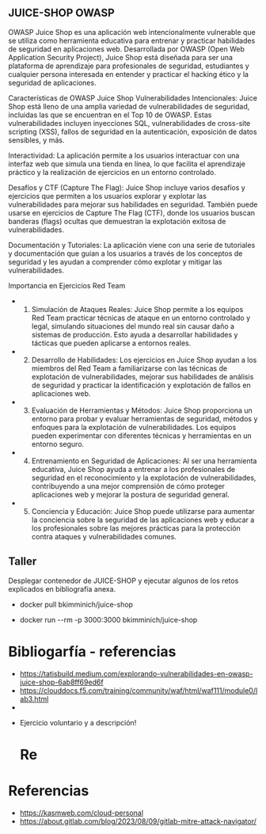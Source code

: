 ## JUICE-SHOP  OWASP

OWASP Juice Shop es una aplicación web intencionalmente vulnerable que se utiliza como herramienta educativa para entrenar y practicar habilidades de seguridad en aplicaciones web. Desarrollada por OWASP (Open Web Application Security Project), Juice Shop está diseñada para ser una plataforma de aprendizaje para profesionales de seguridad, estudiantes y cualquier persona interesada en entender y practicar el hacking ético y la seguridad de aplicaciones.

Características de OWASP Juice Shop
Vulnerabilidades Intencionales: Juice Shop está lleno de una amplia variedad de vulnerabilidades de seguridad, incluidas las que se encuentran en el Top 10 de OWASP. Estas vulnerabilidades incluyen inyecciones SQL, vulnerabilidades de cross-site scripting (XSS), fallos de seguridad en la autenticación, exposición de datos sensibles, y más.

Interactividad: La aplicación permite a los usuarios interactuar con una interfaz web que simula una tienda en línea, lo que facilita el aprendizaje práctico y la realización de ejercicios en un entorno controlado.

Desafíos y CTF (Capture The Flag): Juice Shop incluye varios desafíos y ejercicios que permiten a los usuarios explorar y explotar las vulnerabilidades para mejorar sus habilidades en seguridad. También puede usarse en ejercicios de Capture The Flag (CTF), donde los usuarios buscan banderas (flags) ocultas que demuestran la explotación exitosa de vulnerabilidades.

Documentación y Tutoriales: La aplicación viene con una serie de tutoriales y documentación que guían a los usuarios a través de los conceptos de seguridad y les ayudan a comprender cómo explotar y mitigar las vulnerabilidades.

Importancia en Ejercicios Red Team

- 1. Simulación de Ataques Reales: Juice Shop permite a los equipos Red Team practicar técnicas de ataque en un entorno controlado y legal, simulando situaciones del mundo real sin causar daño a sistemas de producción. Esto ayuda a desarrollar habilidades y tácticas que pueden aplicarse a entornos reales.

- 2. Desarrollo de Habilidades: Los ejercicios en Juice Shop ayudan a los miembros del Red Team a familiarizarse con las técnicas de explotación de vulnerabilidades, mejorar sus habilidades de análisis de seguridad y practicar la identificación y explotación de fallos en aplicaciones web.

- 3. Evaluación de Herramientas y Métodos: Juice Shop proporciona un entorno para probar y evaluar herramientas de seguridad, métodos y enfoques para la explotación de vulnerabilidades. Los equipos pueden experimentar con diferentes técnicas y herramientas en un entorno seguro.

- 4. Entrenamiento en Seguridad de Aplicaciones: Al ser una herramienta educativa, Juice Shop ayuda a entrenar a los profesionales de seguridad en el reconocimiento y la explotación de vulnerabilidades, contribuyendo a una mejor comprensión de cómo proteger aplicaciones web y mejorar la postura de seguridad general.

 - 5. Conciencia y Educación: Juice Shop puede utilizarse para aumentar la conciencia sobre la seguridad de las aplicaciones web y educar a los profesionales sobre las mejores prácticas para la protección contra ataques y vulnerabilidades comunes.


##  Taller 

Desplegar contenedor de JUICE-SHOP y ejecutar algunos de los retos explicados en bibliografía anexa.


- docker pull bkimminich/juice-shop

- docker run --rm -p 3000:3000 bkimminich/juice-shop

# Bibliogarfía - referencias

- https://tatisbuild.medium.com/explorando-vulnerabilidades-en-owasp-juice-shop-6ab8ff69ed6f
- https://clouddocs.f5.com/training/community/waf/html/waf111/module0/lab3.html
-



* Ejercicio voluntario y a descripción!




  # Re


# Referencias
- https://kasmweb.com/cloud-personal
- https://about.gitlab.com/blog/2023/08/09/gitlab-mitre-attack-navigator/

